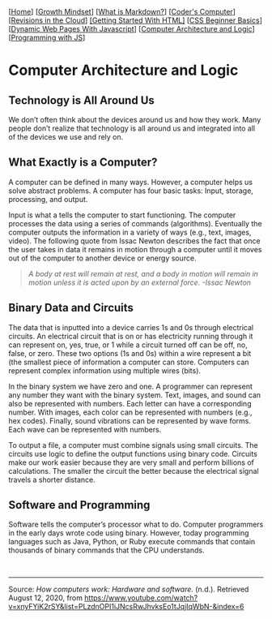 [[Home](README.md)] [[Growth Mindset](growthmindset.md)] [[What is Markdown?](learning_markdown.md)] [[Coder's Computer](coders_computer.md)] [[Revisions in the Cloud](revisions_in_the_cloud.md)] [[Getting Started With HTML]](gettingstartedwithhtml.md) [[CSS Beginner Basics](css_basics.md)] [[Dynamic Web Pages With Javascript](dynamic_webpages_with_javascript.md)] [[Computer Architecture and Logic](computer_architecture_and_logic.md)] [[Programming with JS](programming_with_javascript.md)]
# Computer Architecture and Logic

## Technology is All Around Us
We don’t often think about the devices around us and how they work.  Many people don’t realize that technology is all around us and integrated into all of the devices we use and rely on.

## What Exactly is a Computer?
A computer can be defined in many ways.  However, a computer helps us solve abstract problems.  A computer has four basic tasks: Input, storage, processing, and output.

Input is what a tells the computer to start functioning.  The computer processes the data using a series of commands (algorithms).  Eventually the computer outputs the information in a variety of ways (e.g., text, images, video).  The following quote from Issac Newton describes the fact that once the user takes in data it remains in motion through a computer until it moves out of the computer to another device or energy source.
> *A body at rest will remain at rest, and a body in motion will remain in motion unless it is acted upon by an external force.  -Issac Newton*

## Binary Data and Circuits
The data that is inputted into a device carries 1s and 0s through electrical circuits.  An electrical circuit that is on or has electricity running through it can represent on, yes, true, or 1 while a circuit turned off can be off, no, false, or zero.  These two options (1s and 0s) within a wire represent a bit (the smallest piece of information a computer can store.  Computers can represent complex information using multiple wires (bits).  

In the binary system we have zero and one.  A programmer can represent any number they want with the binary system.  Text, images, and sound can also be represented with numbers.  Each letter can have a corresponding number.  With images, each color can be represented with numbers (e.g., hex codes).  Finally, sound vibrations can be represented by wave forms.  Each wave can be represented with numbers.  

To output a file, a computer must combine signals using small circuits.  The circuits use logic to define the output functions using binary code.  Circuits make our work easier because they are very small and perform billions of calculations.  The smaller the circuit the better because the electrical signal travels a shorter distance.  

## Software and Programming
Software tells the computer’s processor what to do.  Computer programmers in the early days wrote code using binary.  However, today programming languages such as Java, Python, or Ruby execute commands that contain thousands of binary commands that the CPU understands.              


<br>
<hr>

Source:
*How computers work: Hardware and software.* (n.d.). Retrieved August 12, 2020, from https://www.youtube.com/watch?v=xnyFYiK2rSY&list=PLzdnOPI1iJNcsRwJhvksEo1tJqjIqWbN-&index=6